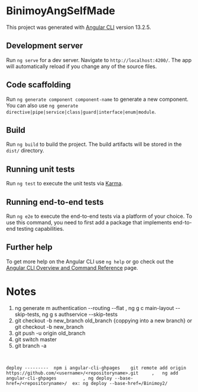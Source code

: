 # BinimoyAngSelfMade

This project was generated with [Angular CLI](https://github.com/angular/angular-cli) version 13.2.5.

## Development server

Run `ng serve` for a dev server. Navigate to `http://localhost:4200/`. The app will automatically reload if you change any of the source files.

## Code scaffolding

Run `ng generate component component-name` to generate a new component. You can also use `ng generate directive|pipe|service|class|guard|interface|enum|module`.

## Build

Run `ng build` to build the project. The build artifacts will be stored in the `dist/` directory.

## Running unit tests

Run `ng test` to execute the unit tests via [Karma](https://karma-runner.github.io).

## Running end-to-end tests

Run `ng e2e` to execute the end-to-end tests via a platform of your choice. To use this command, you need to first add a package that implements end-to-end testing capabilities.

## Further help

To get more help on the Angular CLI use `ng help` or go check out the [Angular CLI Overview and Command Reference](https://angular.io/cli) page.


# Notes  
1. ng generate m authentication --routing --flat   ,   ng g c main-layout --skip-tests,  ng g s authservice --skip-tests
2. git checkout -b new_branch old_branch {coppying into a new branch} or git checkout -b     new_branch
3. git push -u origin old_branch
4. git switch master
5. git branch -a
<br>

 ```deploy ---------  npm i angular-cli-ghpages    git remote add origin https://github.com/<username>/<repositoryname>.git     ,   ng add angular-cli-ghpages          , ng deploy --base-href=/<repositoryname>/  ex: ng deploy --base-href=/Binimoy2/```